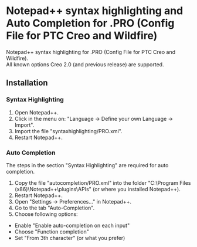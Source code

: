# Notepad++ syntax highlighting and Auto Completion for .PRO (Config File for PTC Creo and Wildfire)

Notepad++ syntax highlighting for .PRO (Config File for PTC Creo and Wildfire).  
All known options Creo 2.0 (and previous release) are supported.

## Installation


### Syntax Highlighting

1. Open Notepad++.
2. Click in the menu on: "Language -> Define your own Language -> Import".
3. Import the file "syntaxhighlighting/PRO.xml".
4. Restart Notepad++.

### Auto Completion

The steps in the section "Syntax Highlighting" are required for auto completion.

1. Copy the file "autocompletion/PRO.xml" into the folder "C:\Program Files (x86)\Notepad++\plugins\APIs" (or where you installed Notepad++).
2. Restart Notepad++.
3. Open "Settings -> Preferences..." in Notepad++.
4. Go to the tab "Auto-Completion".
5. Choose following options:
  - Enable "Enable auto-completion on each input"
  - Choose "Function completion"
  - Set "From 3th character" (or what you prefer)